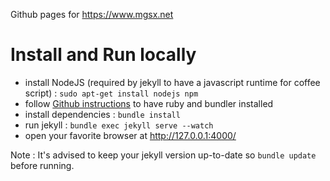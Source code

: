 
Github pages for https://www.mgsx.net

# Install and Run locally

* install NodeJS (required by jekyll to have a javascript runtime for coffee script) : `sudo apt-get install nodejs npm`
* follow [Github instructions](https://help.github.com/articles/setting-up-your-github-pages-site-locally-with-jekyll/) to have ruby and bundler installed
* install dependencies : `bundle install`
* run jekyll : `bundle exec jekyll serve --watch`
* open your favorite browser at http://127.0.0.1:4000/

Note : It's advised to keep your jekyll version up-to-date so `bundle update` before running.
